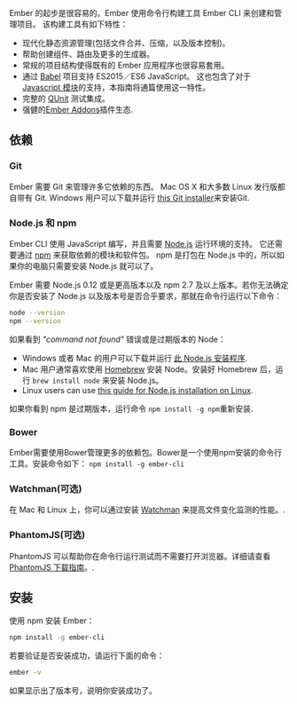 Ember 的起步是很容易的。Ember 使用命令行构建工具 Ember CLI 来创建和管理项目。 该构建工具有如下特性：

* 现代化静态资源管理(包括文件合并、压缩，以及版本控制)。
* 帮助创建组件、路由及更多的生成器。
* 常规的项目结构使得既有的 Ember 应用程序也很容易套用。
* 通过 [Babel](http://babeljs.io/docs/learn-es2015/) 项目支持 ES2015／ES6 JavaScript。 这也包含了对于 [Javascript 模块](http://exploringjs.com/es6/ch_modules.html)的支持，本指南将通篇使用这一特性。
* 完整的 [QUnit](https://qunitjs.com/) 测试集成。
* 强健的[Ember Addons](https://emberobserver.com/)插件生态.

## 依赖

### Git

Ember 需要 Git 来管理许多它依赖的东西。 Mac OS X 和大多数 Linux 发行版都自带有 Git. Windows 用户可以下载并运行 [this Git installer](http://git-scm.com/download/win)来安装Git.

### Node.js 和 npm

Ember CLI 使用 JavaScript 编写，并且需要 [Node.js](https://nodejs.org/) 运行环境的支持。 它还需要通过 [npm](https://www.npmjs.com/) 来获取依赖的模块和软件包。 npm 是打包在 Node.js 中的，所以如果你的电脑只需要安装 Node.js 就可以了。

Ember 需要 Node.js 0.12 或是更高版本以及 npm 2.7 及以上版本。若你无法确定你是否安装了 Node.js 以及版本号是否合乎要求，那就在命令行运行以下命令：

```bash
node --version
npm --version
```

如果看到 *"command not found"* 错误或是过期版本的 Node：

* Windows 或者 Mac 的用户可以下载并运行 [此 Node.js 安装程序](http://nodejs.org/download/).
* Mac 用户通常喜欢使用 [Homebrew](http://brew.sh/) 安装 Node。安装好 Homebrew 后，运行 `brew install node` 来安装 Node.js。
* Linux users can use [this guide for Node.js installation on Linux](https://nodejs.org/en/download/package-manager/).

如果你看到 npm 是过期版本，运行命令 `npm install -g npm`重新安装.

### Bower

Ember需要使用Bower管理更多的依赖包。Bower是一个使用npm安装的命令行工具。安装命令如下： ```npm install -g ember-cli```

### Watchman(可选)

在 Mac 和 Linux 上，你可以通过安装 [Watchman](https://facebook.github.io/watchman/docs/install.html) 来提高文件变化监测的性能。.

### PhantomJS(可选)

PhantomJS 可以帮助你在命令行运行测试而不需要打开浏览器。详细请查看 [PhantomJS 下载指南](http://phantomjs.org/download.html)。.

## 安装

使用 npm 安装 Ember：

```bash
npm install -g ember-cli
```

若要验证是否安装成功，请运行下面的命令：

```bash
ember -v
```

如果显示出了版本号，说明你安装成功了。